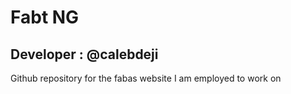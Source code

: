 # Fabt NG

## Developer : @calebdeji

Github repository for the fabas website I am employed to work on
